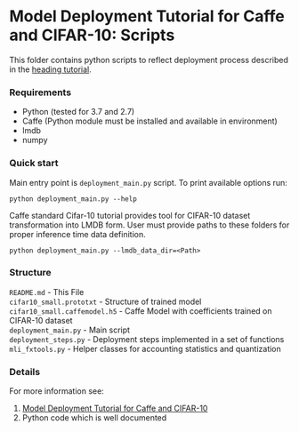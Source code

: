 Model Deployment Tutorial for Caffe and CIFAR-10: Scripts
==================================================

This folder contains python scripts to reflect deployment process described in the 
[heading tutorial](https://foss-for-synopsys-dwc-arc-processors.github.io/embarc_mli/doc/build/html/Examples_Tutorials/Examples_Tutorials.html#model-deployment-tutorial-for-caffe-and-cifar-10).

### Requirements

- Python (tested for 3.7 and 2.7)
- Caffe (Python module must be installed and available in environment)
- lmdb
- numpy

### Quick start

Main entry point is ``deployment_main.py`` script. To print available options run:

    python deployment_main.py --help

Caffe standard Cifar-10 tutorial provides tool for CIFAR-10 dataset transformation into LMDB form. User must provide paths to these folders for proper inference time data definition.

    python deployment_main.py --lmdb_data_dir=<Path>

### Structure

``README.md``                    - This File  
``cifar10_small.prototxt``     - Structure of trained model  
``cifar10_small.caffemodel.h5``  - Caffe Model with coefficients trained on CIFAR-10 dataset  
``deployment_main.py``           - Main script  
``deployment_steps.py``          - Deployment steps implemented in a set of functions  
``mli_fxtools.py``               - Helper classes for accounting statistics and quantization  


### Details

For more information see:
1. [Model Deployment Tutorial for Caffe and CIFAR-10](https://foss-for-synopsys-dwc-arc-processors.github.io/embarc_mli/doc/build/html/Examples_Tutorials/Examples_Tutorials.html#model-deployment-tutorial-for-caffe-and-cifar-10)
2. Python code which is well documented


